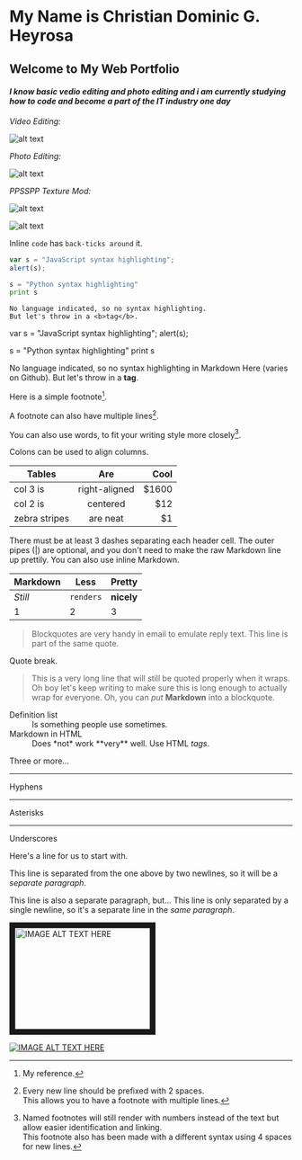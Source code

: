 # My Name is Christian Dominic G. Heyrosa
  
## Welcome to My Web Portfolio

#### _I know basic vedio editing and photo editing and i am currently studying how to code and become a part of the IT industry one day_














_Video Editing:_




![alt text](https://scontent.xx.fbcdn.net/v/t1.15752-9/330801914_1920709521594911_16789400818473581_n.png?stp=dst-png_s843x403&_nc_cat=103&ccb=1-7&_nc_sid=aee45a&_nc_eui2=AeFHqPPcTEK3xnmFJx8wPc1CrBDKzP00EpesEMrM_TQSl3QPPZA6Gcbx07EVQnmkGUq2jYSId38h9GQ1HYo4sg9P&_nc_ohc=CLTxXsuS6t8AX-5-nbh&_nc_ad=z-m&_nc_cid=0&_nc_ht=scontent.xx&oh=03_AdR5pkvBM8V-WpY87xgJO4EX-oaNgNyu_eTsIV95QWsf7Q&oe=641181AE)





_Photo Editing:_



![alt text](https://scontent.xx.fbcdn.net/v/t1.15752-9/331029214_1556125738218510_2567498423079372213_n.png?stp=dst-png_s552x414&_nc_cat=107&ccb=1-7&_nc_sid=aee45a&_nc_eui2=AeGZuLx-7Ytr0IZ_Gkrjad7dN7eufg-duLw3t65-D524vOBi7FpHCp-DL74Hxk0H6MVT8gqYq-ptWDIioFYQG26a&_nc_ohc=VV6G2UuzRJ8AX_C_Ohp&_nc_ad=z-m&_nc_cid=0&_nc_ht=scontent.xx&oh=03_AdRDFUq9muHFvBrPmFGStv-R5a31DK59blmwhcigMBu7pQ&oe=641176C5)



_PPSSPP Texture Mod:_




![alt text](https://scontent.xx.fbcdn.net/v/t1.15752-9/330637149_1404491370361271_298901342282102490_n.png?stp=dst-png_s403x403&_nc_cat=108&ccb=1-7&_nc_sid=aee45a&_nc_eui2=AeGyUwWt7d4bj1MGpCFGoxErYn3EGJX6AFRifcQYlfoAVDDnit5nVkJvO1B38EIgpPg1SMsrjJcpILdTxFza1zS2&_nc_ohc=0VeMlRcMW00AX9uez9b&_nc_ad=z-m&_nc_cid=0&_nc_ht=scontent.xx&oh=03_AdSHUAPUwZZ9Nz7Yc7aYt3DfAkVUzKMOr7SDm2vhWSXO4g&oe=64119412)

![alt text](https://scontent.xx.fbcdn.net/v/t1.15752-9/330765695_567538555406185_2396435633627152706_n.png?stp=dst-png_s843x403&_nc_cat=109&ccb=1-7&_nc_sid=aee45a&_nc_eui2=AeFfQyLQkUSBnjbPZUmU0IivM6FOhLXz8QAzoU6EtfPxAMFYZ9MT0fvIm5xGXdlPFlSIHJbpaYhhKA9K2A5STlxi&_nc_ohc=DvBxg-LYEZgAX_LHHsj&_nc_ad=z-m&_nc_cid=0&_nc_ht=scontent.xx&oh=03_AdQCjbwTNimhOwHHrzBsM-7qzHtV5MEwJS2UlqMx-rk9Qg&oe=64118753)










Inline `code` has `back-ticks around` it.





```javascript
var s = "JavaScript syntax highlighting";
alert(s);
```
 
```python
s = "Python syntax highlighting"
print s
```
 
```
No language indicated, so no syntax highlighting. 
But let's throw in a <b>tag</b>.
```




var s = "JavaScript syntax highlighting";
alert(s);





s = "Python syntax highlighting"
print s





No language indicated, so no syntax highlighting in Markdown Here (varies on Github). 
But let's throw in a <b>tag</b>.





Here is a simple footnote[^1].

A footnote can also have multiple lines[^2].  

You can also use words, to fit your writing style more closely[^note].

[^1]: My reference.
[^2]: Every new line should be prefixed with 2 spaces.  
  This allows you to have a footnote with multiple lines.
[^note]:
    Named footnotes will still render with numbers instead of the text but allow easier identification and linking.  
    This footnote also has been made with a different syntax using 4 spaces for new lines.





Colons can be used to align columns.

| Tables        | Are           | Cool  |
| ------------- |:-------------:| -----:|
| col 3 is      | right-aligned | $1600 |
| col 2 is      | centered      |   $12 |
| zebra stripes | are neat      |    $1 |

There must be at least 3 dashes separating each header cell.
The outer pipes (|) are optional, and you don't need to make the 
raw Markdown line up prettily. You can also use inline Markdown.

Markdown | Less | Pretty
--- | --- | ---
*Still* | `renders` | **nicely**
1 | 2 | 3





> Blockquotes are very handy in email to emulate reply text.
> This line is part of the same quote.

Quote break.

> This is a very long line that will still be quoted properly when it wraps. Oh boy let's keep writing to make sure this is long enough to actually wrap for everyone. Oh, you can *put* **Markdown** into a blockquote.





<dl>
  <dt>Definition list</dt>
  <dd>Is something people use sometimes.</dd>

  <dt>Markdown in HTML</dt>
  <dd>Does *not* work **very** well. Use HTML <em>tags</em>.</dd>
</dl>





Three or more...

---

Hyphens

***

Asterisks

___

Underscores





Here's a line for us to start with.

This line is separated from the one above by two newlines, so it will be a *separate paragraph*.

This line is also a separate paragraph, but...
This line is only separated by a single newline, so it's a separate line in the *same paragraph*.





<a href="http://www.youtube.com/watch?feature=player_embedded&v=YOUTUBE_VIDEO_ID_HERE
" target="_blank"><img src="http://img.youtube.com/vi/YOUTUBE_VIDEO_ID_HERE/0.jpg" 
alt="IMAGE ALT TEXT HERE" width="240" height="180" border="10" /></a>





[![IMAGE ALT TEXT HERE](http://img.youtube.com/vi/YOUTUBE_VIDEO_ID_HERE/0.jpg)](http://www.youtube.com/watch?v=YOUTUBE_VIDEO_ID_HERE) 
